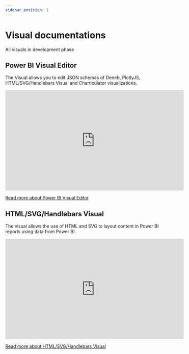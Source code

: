 ```yaml
---
sidebar_position: 1
---
```


# Visual documentations

All visuals in development phase

## Power BI Visual Editor

The Visual allows you to edit JSON schemas of Deneb, PlotlyJS, HTML/SVG/Handlebars Visual and Charticulator visualizations.

<iframe width="560" height="315" src="https://www.youtube.com/embed/6hYdS2tPx1A?si=hU-_WewFD3a3Dbjm" title="YouTube video player" frameborder="0" allow="accelerometer; autoplay; clipboard-write; encrypted-media; gyroscope; picture-in-picture; web-share" allowfullscreen></iframe>

[Read more about Power BI Visual Editor](./docs/visual-editor/)

## HTML/SVG/Handlebars Visual

The visual allows the use of HTML and SVG to layout content in Power BI reports using data from Power BI.

<iframe width="560" height="315" src="https://www.youtube.com/embed/QpSfZvts_FE?si=OO9C4UXp3G4g2rMw" title="YouTube video player" frameborder="0" allow="accelerometer; autoplay; clipboard-write; encrypted-media; gyroscope; picture-in-picture; web-share" allowfullscreen></iframe>

[Read more about HTML/SVG/Handlebars Visual](./docs/handelbars-visual/)